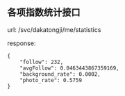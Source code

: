 ## 各项指数统计接口

url: /svc/dakatongji/me/statistics

response:

	{
        "follow": 232,
        "avgFollow": 0.0463443867359169,
        "background_rate": 0.0002,
        "photo_rate": 0.5759
    }